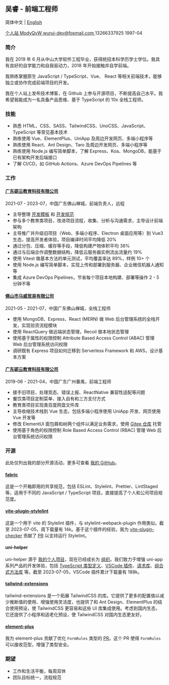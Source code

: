 ## 吴睿 - 前端工程师

简体中文 | [English](./index.en-US.md)

<div class="flex flex-wrap">
  <a href="https://modyqyw.github.io" class="flex items-center mr-2">
    <iconify-icon icon="carbon:home" class="mr-1"></iconify-icon>
    个人站
  </a>
  <a href="https://github.com/ModyQyW" class="flex items-center mx-2">
    <iconify-icon icon="carbon:logo-github" class="mr-1"></iconify-icon>
    ModyQyW
  </a>
  <a href="mailto:wurui-dev@foxmail.com" class="flex items-center mx-2">
    <iconify-icon icon="carbon:email" class="mr-1"></iconify-icon>
    wurui-dev@foxmail.com
  </a>
  <span class="flex items-center mx-2">
    <iconify-icon icon="carbon:phone" class="mr-1"></iconify-icon>
    13266337925
  </span>
  <span class="flex items-center mx-2">
    <iconify-icon icon="icon-park-outline:birthday-cake" class="mr-1"></iconify-icon>
    1997-04
  </span>
</div>

### 简介

我在 2019 年 6 月从中山大学软件工程毕业，获得统招本科学历学士学位。我具有良好的自学能力和自我驱动力，2018 年开始接触并自学前端。

我熟练掌握原生 JavaScript / TypeScript、Vue、 React 等相关前端技术，能够独立或协作完成前端项目的开发。

我在个人站上发布技术博客，在 Github 上参与开源项目，不断提高自己水平。我希望我能成为一名具备产品思维、基于 TypeScript 的 10x 全栈工程师。

### 技能

- 熟悉 HTML、CSS、SASS、TailwindCSS、UnoCSS、JavaScript、TypeScript 等常见基本技术
- 熟练使用 Vue、ElementPlus、UniApp 及周边开发网页、多端小程序等
- 熟练使用 React、Ant Design、Taro 及周边开发网页、多端小程序等
- 熟练使用 Node.js 编写简单脚本，了解 Express、Koa、MongoDB，能基于已有架构开发后端接口
- 了解 CI/CD，如 GitHub Actions、Azure DevOps Pipelines 等

### 工作

#### [广东砺云教育科技有限公司](https://www.millcloud.cn/)

<p class="text-gray-500">2021-07 - 2023-07，中国广东佛山禅城，前端负责人，远程</p>

- 主导整理 [开发模板](https://github.com/MillCloud/presets) 和 [开发规范](https://millcloud.github.io/standard)
- 参与多个教育类项目，改进项目流程，收集、分析与沟通需求，主导设计前端架构
- 主导推广并升级旧项目（Web、多端小程序、Electron 桌面应用等）到 Vue3 生态，提高开发者体验，项目编译时间平均降低 20%
- 通过分包、压缩、缓存等手段，降低构建产物体积平均 38%
- 通过与后端合作调整数据结构，降低云服务器实例流出流量约 19%
- 使用 Vitest 做基本方法的单元测试，平均覆盖率达 89%，样例 10+ 个
- 使用 Node.js 编写简单脚本，实现上传和部署到服务器、企业微信机器人通知等
- 集成 Azure DevOps Pipelines，节省每个项目本地构建、部署等操作 2 - 5 分钟不等

#### [佛山市马威贸易有限公司](https://globus-china.com/)

<p class="text-gray-500">2021-05 - 2021-07，中国广东佛山禅城，全栈工程师</p>

- 使用 MongoDB、Express、React (MERN) 做 Web 后台管理系统的全栈开发，实现验货流程模块
- 使用 ReactQuery 做远端状态管理，Recoil 做本地状态管理
- 使用基于属性的权限控制 Attribute Based Access Control (ABAC) 管理 Web 后台管理系统访问权限
- 调研既有 Express 项目如何迁移到 Serverless Framework 和 AWS，设计基本方案

#### [广东砺云教育科技有限公司](https://www.millcloud.cn/)

<p class="text-gray-500">2019-06 - 2021-04，中国广东广州番禺，前端工程师</p>

- 接手旧项目，处理竞态、错误上报、ReactNative 兼容性适配等问题
- 餐饮类项目定制菜单、接入自有和三方支付方式
- 教育类项目实现类百度网盘文件库
- 主导收缩技术栈到 Vue 生态，包括多端小程序使用 UniApp 开发、网页使用 Vue 开发等
- 修改 ElementUI 面包屑和树两个组件以满足业务需求，使用 [Gitee 仓库](https://gitee.com/MillCloud/element) 托管
- 使用基于角色的权限控制 Role Based Access Control (RBAC) 管理 Web 后台管理系统访问权限

### 开源

此处仅列出我的部分开源活动，更多可查看 [我的 GitHub](https://github.com/ModyQyW)。

#### [fabric](https://github.com/ModyQyW/fabric)

这是一个开箱即用的共享规范，包括 ESLint、Stylelint、Prettier、LintStaged 等，适用于不同的 JavaScript / TypeScript 项目，直接提高了个人和公司项目规范度。

#### [vite-plugin-stylelint](https://github.com/ModyQyW/vite-plugin-stylelint)

这是一个用于 vite 的 Stylelint 插件，与 stylelint-webpack-plugin 作用类似。截至 2023-07-05，周下载量有 14k。基于这个插件的经验，我为 [vite-plugin-checker](https://github.com/fi3ework/vite-plugin-checker) 贡献了 [PR](https://github.com/fi3ework/vite-plugin-checker/pull/158) 以支持运行 Stylelint。

#### uni-helper

uni-helper 源于 [我的个人项目](https://github.com/ModyQyW/uni-helper)，现在已经成长为 [组织](https://github.com/uni-helper)。我们致力于增强 uni-app 系列产品的开发体验，包括 [TypeScript 类型定义](https://github.com/orgs/uni-helper/repositories?q=types&type=all&language=&sort=)、[VSCode 插件](https://github.com/orgs/uni-helper/repositories?q=vscode&type=all&language=&sort=)、[请求库](https://github.com/uni-helper/uni-network)、[组合式方法库](https://github.com/uni-helper/uni-use) 等。截至 2023-07-05，VSCode 插件累计下载量有 188k。

#### [tailwind-extensions](https://github.com/ModyQyW/tailwind-extensions)

tailwind-extensions 是一个拓展 TailwindCSS 的库。它提供了更多的配置值以减少推断值的使用、增强使用灵活度，也提供了和 Ant Design、ElementPlus 的结合使用预设，使 TailwindCSS 更容易和这些 UI 库集成使用。考虑到国内生态，它还提供了小程序和适老化预设，使 TailwindCSS 对国内生态更友好。

#### [element-plus](https://github.com/element-plus/element-plus)

我为 element-plus 贡献了优化 `FormRules` 类型的 [PR](https://github.com/element-plus/element-plus/pull/12549)。这个 PR 使得 `FormRules` 可以接收范型，增强了类型安全。

### 期望

- 工作和生活平衡，每周双休
- 团队目标统一，流程规范

<script src="https://cdn.jsdelivr.net/npm/@unocss/runtime"></script>
<script src="https://cdn.jsdelivr.net/npm/iconify-icon/dist/iconify-icon.min.js"></script>
